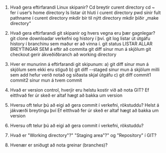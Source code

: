 1. Hvað gera eftirfarandi Linux skipanir?
	Cd		breytir curent directory
	cd ~		fer í user‘s home directory
	ls		listar út hluti í curent directory
	pwd		sínir fult pathname í curent directory
	mkdir		bír til nýtt directory mkdir þíðir „make directory“

2. Hvað gera eftirfarandi git skipanir og hvers vegna eru þær gagnlegar?
	git clone	downloadar verkefni og history í því.
	git log		listar út útgáfu history í branchinu
			sem maður er að vinna í.
	git status	LISTAR ALLAR BREYTINGAR SEM á eftir að commita
	git diff	sínur mun á skjölum
	git checkout	gerir ákveðiðbranch að working directory

3. Hver er munurinn á eftirfarandi git skipunum:
	a) git diff 				sínur mun á skjölum sem ekki eru stiguð
	b) git diff --staged 		sínur mun á skjölum milli sem add hefur verið 								notað og síðasta skjal útgáfu
	c) git diff commit1 commit2		sínur mun á tvem commit

4. Hvað er version control, hverjir eru helstu kostir við að nota GIT?
	Ef eitthvað fer úr skeð er altaf hægt að bakka um version

5. Hversu oft telur þú að eigi að gera commit í verkefni, rökstuddu?
	Helst á jákværði breytingu því Ef eitthvað fer úr skeð er 
	altaf hægt að bakka um version

6.	Hversu oft telur þú að eigi að gera commit í verkefni, rökstuddu?

7.	Hvað er "Working directory"?" "Staging area"?" og "Repository" í GIT?

8.	Hvenær er sniðugt að nota greinar (branches)? 
